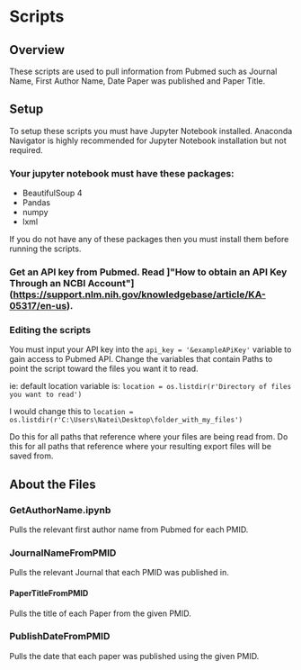 # Scripts
## Overview
These scripts are used to pull information from Pubmed such as Journal Name, First Author Name, Date Paper was published and Paper Title.

## Setup
To setup these scripts you must have Jupyter Notebook installed. Anaconda Navigator is highly recommended for Jupyter Notebook installation but not required.
### Your jupyter notebook must have these packages:
* BeautifulSoup 4
* Pandas
* numpy
* lxml

If you do not have any of these packages then you must install them before running the scripts.
### Get an API key from Pubmed. Read ]"How to obtain an API Key Through an NCBI Account"](https://support.nlm.nih.gov/knowledgebase/article/KA-05317/en-us).

### Editing the scripts
You must input your API key into the ```api_key = '&exampleAPiKey'``` variable to gain access to Pubmed API.
Change the variables that contain Paths to point the script toward the files you want it to read.

ie: default location variable is: ```location = os.listdir(r'Directory of files you want to read')```

I would change this to ```location = os.listdir(r'C:\Users\Natei\Desktop\folder_with_my_files')```

Do this for all paths that reference where your files are being read from.
Do this for all paths that reference where your resulting export files will be saved from.

## About the Files

### GetAuthorName.ipynb
Pulls the relevant first author name from Pubmed for each PMID.

### JournalNameFromPMID
Pulls the relevant Journal that each PMID was published in.

#### PaperTitleFromPMID
Pulls the title of each Paper from the given PMID.

### PublishDateFromPMID
Pulls the date that each paper was published using the given PMID.
